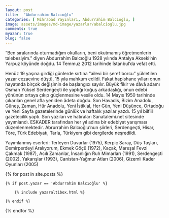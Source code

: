 ```yaml
---
layout: post
title:  "Abdurrahim Balcıoğlu"
categories: [ Mihrabad Yayınları, Abdurrahim Balcıoğlu, ]
image: assets/images/md-image/yazarlar/abalcioglu.jpg
comments: true
myazar: true
blog: false
---
```



“Ben sıralarında oturmadığım okulların, beni okutmamış öğretmenlerin talebesiyim.” diyen Abdurrahim Balcıoğlu 1928 yılında Antalya Akseki’nin Yarpuz köyünde doğdu. 14 Temmuz 2012 tarihinde İstanbul’da vefat etti.

Henüz 19 yaşına girdiği günlerde sırtına “ailevi bir şeref borcu” yükletilen yazar cezaevine düştü, 15 yıla mahkum edildi. Fakat hapishane yılları onun hayatında birçok değişimin de başlangıcı sayılır. Büyük fikir ve dâvâ adamı Osman Yüksel Serdengeçti ile yaptığı koğuş arkadaşlığı, onun edebî yönünün ortaya çıkıp güçlenmesine vesile oldu. 14 Mayıs 1950 tarihinde çıkarılan genel afla yeniden âdeta doğdu. Son Havadis, Bizim Anadolu, Güneş, Zaman, Hür Anadolu, Yeni İstiklal, Her Gün, Yeni Düşünce, Ortadoğu ve Yeni Sayfa gazetelerinde günlük ve haftalık yazılar yazdı. 15 yıl bilfiil gazetecilik yaptı. Son yazıları ve hatıraları Sanatalemi.net sitesinde yayımlandı. ESKADER tarafından her yıl adına bir edebiyat yarışması düzenlenmektedir. Abrurrahim Balcıoğlu’nun şiirleri, Serdengeçti, Hisar, Töre, Türk Edebiyatı, Tarla, Türkiyem gibi dergilerde neşredildi.

Yayımlanmış eserleri: Terleyen Duvarlar (1975), Kerpiç Saray, Düş Taşları, Demirperdeyi Aralıyorum, Ekmek Göçü (1972), Kaçak, Mareşal Fevzi Çakmak (1987), Acılı Zamanlar, İnsanlığın Ruh Mimarları (1991), Serdengeçti (2002), Yakarışlar (1993), Canistan-Yağmur Atları (2006), Gizemli Kader Oyunları (2005)


<div class="row">

{% for post in site.posts %}

    {% if post.yazar == 'Abdurrahim Balcıoğlu' %}

        {% include yazaraltibox.html %}

    {% endif %}

{% endfor %}
</div>